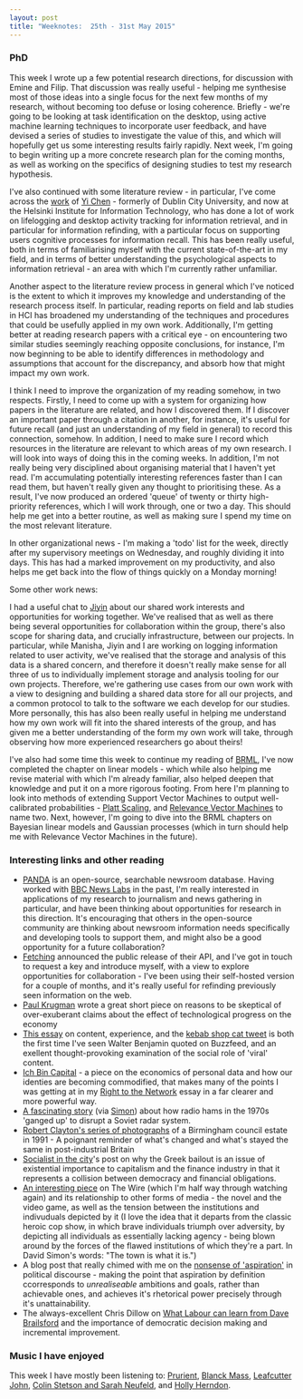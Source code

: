 ```yaml
---
layout: post
title: "Weeknotes:  25th - 31st May 2015"
---
```


### PhD ###

This week I wrote up a few potential research directions, for discussion with Emine and Filip. That discussion was really useful - helping me synthesise most of those ideas into a single focus for the next few months of my research, without becoming too defuse or losing coherence. Briefly - we're going to be looking at task identification on the desktop, using active machine learning techniques to incorporate user feedback, and have devised a series of studies to investigate the value of this, and which will hopefully get us some interesting results fairly rapidly. Next week, I'm going to begin writing up a more concrete research plan for the coming months, as well as working on the specifics of designing studies to test my research hypothesis.

I've also continued with some literature review - in particular, I've come
across the [work](https://scholar.google.com/citations?user=Oxm1HmwAAAAJ&hl=en) of [Yi Chen](https://people.aalto.fi/index.html?profilepage=isfor#!yi_2_chen) - formerly of Dublin City University, and now at the Helsinki Institute for Information Technology, who has done a lot of work on lifelogging and desktop activity tracking for information retrieval, and in particular for information refinding, with a particular focus on supporting users cognitive processes for information recall. This has been really useful, both in terms of familiarising myself with the current state-of-the-art in my field, and in terms of better understanding the psychological aspects to information retrieval - an area with which I'm currently rather unfamiliar.

Another aspect to the literature review process in general which I've noticed is
the extent to which it improves my knowledge and understanding of the research
process itself. In particular, reading reports on field and lab studies in HCI has broadened my understanding of the techniques and procedures that could be usefully applied in my own work. Additionally, I'm getting better at reading research papers with a critical eye - on encountering two similar studies seemingly reaching opposite conclusions, for instance, I'm now beginning to be able to identify differences in methodology and assumptions that account for the discrepancy, and absorb how that might impact my own work.

I think I need to improve the organization of my reading somehow, in two
respects. Firstly, I need to come up with a system for organizing how papers in
the literature are related, and how I discovered them. If I discover an
important paper through a citation in another, for instance, it's useful for
future recall (and just an understanding of my field in general) to record this
connection, somehow.  In addition, I need to make sure I record which resources
in the literature are relevant to which areas of my own research. I will look
into ways of doing this in the coming weeks. In addition, I'm not really being
very disciplined about organising material that I haven't yet read. I'm
accumulating potentially interesting references faster than I can read them, but
haven't really given any thought to prioritising these. As a result, I've now
produced an ordered 'queue' of twenty or thirty high-priority references, which
I will work through, one or two a day. This should help me get into a better
routine, as well as making sure I spend my time on the most relevant literature.

In other organizational news - I'm making a 'todo' list for the week, directly
after my supervisory meetings on Wednesday, and roughly dividing it into days.
This has had a marked improvement on my productivity, and also helps me get back
into the flow of things quickly on a Monday morning!

Some other work news:

I had a useful chat to [Jiyin](https://jiyinhe.wordpress.com) about our shared
work interests and opportunities for working together. We've realised that as
well as there being several opportunities for collaboration within the group,
there's also scope for sharing data, and crucially infrastructure, between our
projects. In particular, while Manisha, Jiyin and I are working on logging information related to user activity, we've realised that the storage and analysis of this data is a shared concern, and therefore it doesn't really make sense for all three of us to individually implement storage and analysis tooling for our own projects. Therefore, we're gathering use cases from our own work with a view to designing and building a shared data store for all our projects, and a common protocol to talk to the software we each develop for our studies. More personally, this has also been really useful in helping me understand how my own work will fit into the shared interests of the group, and has given me a better understanding of the form my own work will take, through observing how more experienced researchers go about theirs!

I've also had some time this week to continue my reading of
[BRML](http://web4.cs.ucl.ac.uk/staff/D.Barber/pmwiki/pmwiki.php?n=Brml.HomePage),
I've now completed the chapter on linear models - which while also helping me
revise material with which I'm already familiar, also helped deepen that
knowledge and put it on a more rigorous footing. From here I'm planning to look
into methods of extending Support Vector Machines to output well-calibrated
probabilities - [Platt Scaling](http://en.wikipedia.org/wiki/Platt_scaling), and
[Relevance Vector Machines](http://en.wikipedia.org/wiki/Relevance_vector_machine) to name two.
Next, however,  I'm going to dive into the BRML chapters on Bayesian linear
models and Gaussian processes (which in turn should help me with Relevance
Vector Machines in the future).

### Interesting links and other reading ###

* [PANDA](http://pandaproject.net/) is an open-source, searchable newsroom database. Having worked with [BBC News Labs](http://www.bbcnewslabs.co.uk/) in the past, I'm really interested in applications of my research to journalism and news gathering in particular, and have been thinking about opportunities for research in this direction. It's encouraging that others in the open-source community are thinking about newsroom information needs specifically and developing tools to support them, and might also be a good opportunity for a future collaboration?
* [Fetching](http://fetching.io/) announced the public release of their API, and
  I've got in touch to request a key and introduce myself, with a view to
explore opportunities for collaboration - I've been using their self-hosted
version for a couple of months, and it's really useful for refinding previously
seen information on the web.
* [Paul Krugman](http://www.nytimes.com/2015/05/25/opinion/paul-krugman-the-big-meh.html) wrote a great short piece on reasons to be skeptical of over-exuberant claims about the effect of technological progress on the economy
* [This essay](http://www.buzzfeed.com/whyman/the-kebab-shop-cat-tweet-and-the-inauthenticity-of-hv17) on content, experience, and the [kebab shop cat tweet](https://twitter.com/thwphipps/status/545882463911030784) is both the first time I've seen Walter Benjamin quoted on Buzzfeed, and an exellent thought-provoking examination of the social role of 'viral' content.
* [Ich Bin Capital](http://motherboard.vice.com/read/i-am-capital) - a piece on
  the economics of personal data and how our identies are becoming commodified,
that makes many of the points I was getting at in my [Right to the Network](http://blog.timcowlishaw.co.uk/2015/04/27/digital-public-space-and-the-right-to-the-city/) essay in a far clearer and more powerful way.
* [A fascinating story](http://www.qsl.net/n1irz/woodpeck.html) (via [Simon](http://www.polkaspots.com/)) about how radio hams in the 1970s 'ganged up' to disrupt a Soviet radar system.
* [Robert Clayton's series of photographs](https://i-d.vice.com/en_gb/article/estate-post-industrial-ruin-at-the-end-of-thatchers-britain) of a Birmingham council estate in 1991 - A poignant reminder of what's changed and what's stayed the same in post-industrial Britain
* [Socialist in the city](https://socialistinthecity.wordpress.com/2015/05/30/greece-buy-stocks/)'s post on why the Greek bailout is an issue of existential importance to capitalism and the finance industry in that it represents a collision between democracy and financial obligations.
* [An interesting piece](http://www.electronicbookreview.com/thread/firstperson/serial) on The Wire (which I'm half way through watching again)
  and its relationship to other forms of media - the novel and the video game,
as well as the tension between the institutions and indivuduals depicted by it
(I love the idea that it departs from the classic heroic cop show, in which
brave individuals triumph over adversity, by depicting all individuals as
essentially lacking agency - being blown around by the forces of the flawed
institutions of which they're a part. In David Simon's words: "The town is what
it is.")
* A blog post that really chimed with me on the [nonsense of 'aspiration'](http://labourelection2015.com/2015/05/25/labour-leadership-contenders-aspiration-isnt-enough/) in political discourse - making the point that aspiration by definition ccorresponds to *unrealiseable* ambitions and goals, rather than achievable ones, and achieves it's rhetorical power precisely through it's unattainability.
* The always-excellent Chris Dillow on [What Labour can learn from Dave
  Brailsford](http://stumblingandmumbling.typepad.com/stumbling_and_mumbling/2015/05/the-brailsfordian-road-to-socialism.html) and the importance of democratic decision making and incremental improvement.

### Music I have enjoyed ###

This week I have mostly been listening to: [Prurient](https://open.spotify.com/album/5Pm2WvqxlDttK4hTx1vKe3), [Blanck Mass](https://open.spotify.com/album/2f6y5TjWHIuaiBY9A2ZtHm), [Leafcutter John](https://open.spotify.com/album/5Zrj1vEGuuxveRvKh01FaW), [Colin Stetson and Sarah Neufeld](https://open.spotify.com/album/5XWTi7aJnVcihhmN3vGqwD), and [Holly Herndon](https://open.spotify.com/album/1x1agDGl1Y7npXRF7u3prS).
